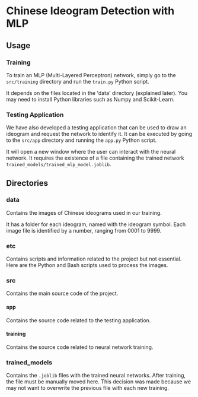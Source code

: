 # Chinese Ideogram Detection with MLP

## Usage

### Training

To train an MLP (Multi-Layered Perceptron) network, simply go to the 
`src/training` directory and run the `train.py` Python script.

It depends on the files located in the 'data' directory (explained later). You 
may need to install Python libraries such as Numpy and Scikit-Learn.

### Testing Application

We have also developed a testing application that can be used to draw an 
ideogram and request the network to identify it. It can be executed by going to 
the `src/app` directory and running the `app.py` Python script.

It will open a new window where the user can interact with the neural network. 
It requires the existence of a file containing the trained network 
`trained_models/trained_mlp_model.joblib`.

## Directories

### data

Contains the images of Chinese ideograms used in our training.

It has a folder for each ideogram, named with the ideogram symbol. Each image 
file is identified by a number, ranging from 0001 to 9999.

### etc

Contains scripts and information related to the project but not essential. Here 
are the Python and Bash scripts used to process the images.

### src

Contains the main source code of the project.

#### app

Contains the source code related to the testing application.

#### training

Contains the source code related to neural network training.

### trained_models

Contains the `.joblib` files with the trained neural networks. After training, 
the file must be manually moved here. This decision was made because we may not 
want to overwrite the previous file with each new training.
